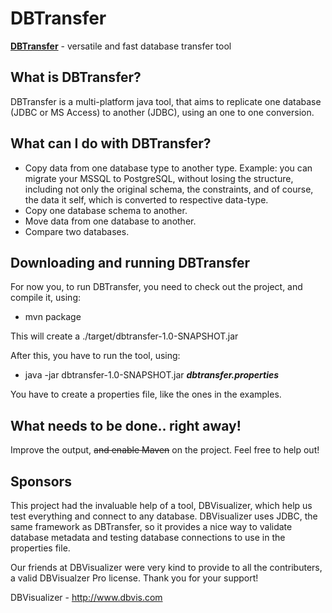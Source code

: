 DBTransfer
==========

**[DBTransfer](http://dbtransfer.evo.pt/)** - versatile and fast database transfer tool

## What is DBTransfer?
DBTransfer is a multi-platform java tool, that aims to replicate one
database (JDBC or MS Access) to another (JDBC), using an one to one
conversion.

## What can I do with DBTransfer?
- Copy data from one database type to another type. Example: you can
  migrate your MSSQL to PostgreSQL, without losing the structure,
including not only the original schema, the constraints, and of course,
the data it self, which is converted to respective data-type.
- Copy one database schema to another.
- Move data from one database to another.
- Compare two databases.

## Downloading and running DBTransfer
For now you, to run DBTransfer, you need to check out the project, and
compile it, using:
- mvn package

This will create a ./target/dbtransfer-1.0-SNAPSHOT.jar

After this, you have to run the tool, using:

- java -jar dbtransfer-1.0-SNAPSHOT.jar  _**dbtransfer.properties**_

You have to create a properties file, like the ones in the examples.

## What needs to be done.. right away!
Improve the output, ~~and enable Maven~~ on the project. Feel free to help
out!

## Sponsors
This project had the invaluable help of a tool, DBVisualizer, which help
us test everything and connect to any database. DBVisualizer uses JDBC, the same framework as DBTransfer, so it provides a nice way to validate database metadata and testing database connections to use in the properties file.

Our friends at DBVisualizer were very kind to provide to all the
contributers, a valid DBVisualzer Pro license. Thank you for your
support!

DBVisualizer - http://www.dbvis.com
